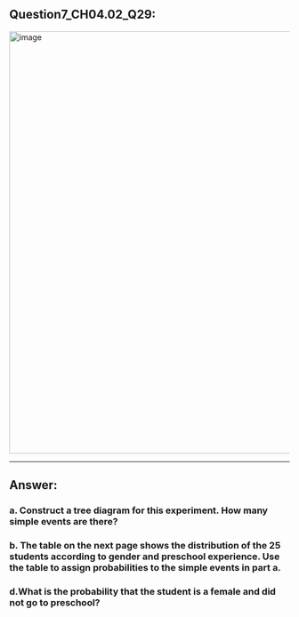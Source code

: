 ## Question7_CH04.02_Q29:
<img width="737" height="760" alt="image" src="https://github.com/user-attachments/assets/a0c78cdd-9895-4a63-ac4a-99d4002e1d6a" />

---
## Answer:
### a. Construct a tree diagram for this experiment. How many simple events are there?



### b. The table on the next page shows the distribution of the 25 students according to gender and preschool experience. Use the table to assign probabilities to the simple events in part a.


### d.What is the probability that the student is a female and did not go to preschool?
